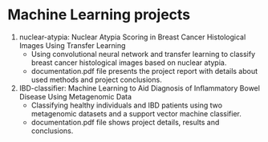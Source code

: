 # Machine Learning projects
  1. nuclear-atypia: Nuclear Atypia Scoring in Breast Cancer Histological Images Using Transfer Learning
     - Using convolutional neural network and transfer learning to classify breast cancer histological images based on nuclear atypia.
     - documentation.pdf file presents the project report with details about used methods and project conclusions.
  2. IBD-classifier: Machine Learning to Aid Diagnosis of Inflammatory Bowel Disease Using Metagenomic Data
     - Classifying healthy individuals and IBD patients using two metagenomic datasets and a support vector machine classifier.
     - documentation.pdf file shows project details, results and conclusions.
